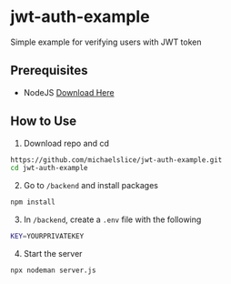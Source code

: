 # jwt-auth-example
Simple example for verifying users with JWT token

## Prerequisites
- NodeJS [Download Here](https://nodejs.org/en/download)

## How to Use
1. Download repo and cd
```sh
https://github.com/michaelslice/jwt-auth-example.git
cd jwt-auth-example
```
2. Go to `/backend` and install packages
```sh
npm install 
``` 
3. In `/backend`, create a `.env` file with the following
```sh
KEY=YOURPRIVATEKEY
```
4. Start the server
```sh
npx nodeman server.js
```
